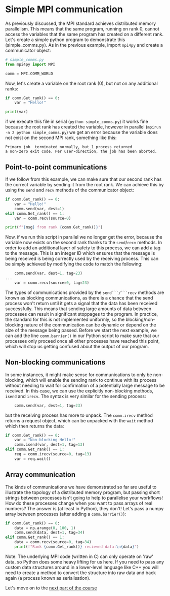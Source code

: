 # Simple MPI communication

As previously discussed, the MPI standard achieves distributed memory parallelism. This means that the same program, running on rank 0, cannot access the variables that the same program has created on a different rank. Let's create a simple python program to demonstrate this (simple_comms.py). As in the previous example, import `mpi4py` and create a communicator object:

```python
# simple_comms.py
from mpi4py import MPI

comm = MPI.COMM_WORLD
```

Now, let's create a variable on the root rank (0), but not on any additional ranks:

```python
if comm.Get_rank() == 0:
    var = "Hello!"

print(var)
```

if we execute this file in serial (```python simple_comms.py```) it works fine because the root rank has created the variable, however in parallel (```mpirun -n 2 python simple_comms.py```) we get an error because the variable does not exist on the second MPI rank, something like this:

```
Primary job  terminated normally, but 1 process returned
a non-zero exit code. Per user-direction, the job has been aborted.
```

## Point-to-point communications

If we follow from this example, we can make sure that our second rank has the correct variable by sending it from the root rank. We can achieve this by using the `send` and `recv` methods of the communicator object:

```python
if comm.Get_rank() == 0:
    var = "Hello!"
    comm.send(var, dest=1)
elif comm.Get_rank() == 1:
    var = comm.recv(source=0)

print(f"{msg} from rank {comm.Get_rank()}")
```

Now, if we run this script in parallel we no longer get the error, because the variable now exists on the second rank thanks to the `send`/`recv` methods.
In order to add an additional layer of safety to this process, we can add a tag to the message. This is an integer ID which ensures that the message is being received is being correctly used by the receiving process. This can be simply achieved by modifying the code to match the following:

```python
    comm.send(var, dest=1, tag=23)
...
    var = comm.recv(source=0, tag=23)
```

The types of communications provided by the `send```/```recv` methods are known as blocking communications, as there is a chance that the send process won't return until it gets a signal that the data has been received successfully. This means that sending large amounts of data between processes can result in significant stoppages to the program. In practice, the standard for this is not implemented uniformly, so the blocking/non-blocking nature of the communication can be dynamic or depend on the size of the message being passed.
Before we start the next example, we can add the line `comm.barrier()` in our Python script to make sure that our processes only proceed once all other processes have reached this point, which will stop us getting confused about the output of our program.

## Non-blocking communications

In some instances, it might make sense for communications to only be non-blocking, which will enable the sending rank to continue with its process without needing to wait for confirmation of a potentially large message to be received. In this case, we can use the explicitly non-blocking methods, `isend` and `irecv`.
The syntax is very similar for the sending process:

```python
    comm.send(var, dest=1, tag=23)
```

but the receiving process has more to unpack. The `comm.irecv` method returns a request object, which can be unpacked with the `wait` method which then returns the data:

```python
if comm.Get_rank() == 0:
    var = "Non-blocking Hello!"
    comm.isend(var, dest=1, tag=13)
elif comm.Get_rank() == 1:
    req = comm.irecv(source=0, tag=13)
    var = req.wait()
```

## Array communication

The kinds of communications we have demonstrated so far are useful to illustrate the topology of a distributed memory program, but passing short strings between processes isn't going to help to parallelise your workflows! How do these processes change when you want to pass arrays of real numbers? The answer is (at least in Python), they don't! Let's pass a numpy array between processes (after adding a `comm.barrier()`):

```python
if comm.Get_rank() == 0:
    data = np.arange(0, 100, 1)
    comm.send(data, dest=1, tag=34)
elif comm.Get_rank() == 1:
    data = comm.recv(source=0, tag=34)
    print(f"Rank {comm.Get_rank()} recieved data:\n{data}")
```

Note: The underlying MPI code (written in C) can only operate on 'raw' data, so Python does some heavy lifting for us here. If you need to pass any custom data structures around in a lower-level language like C++ you will need to create a method to convert the structure into raw data and back again (a process known as serialisation).

Let's move on to the [next part of the course](https://github.com/coding-for-reproducible-research/parallel-computing/blob/main/python/03_collective_comms/README.md)
